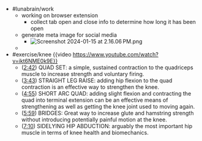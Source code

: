 - #lunabrain/work
	- working on browser extension
		- collect tab open and close info to determine how long it has been open
	- generate meta image for social media
		- ![Screenshot 2024-01-15 at 2.16.06 PM.png](../assets/Screenshot_2024-01-15_at_2.16.06 PM_1705356980296_0.png)
	-
- #exercise/knee {{video https://www.youtube.com/watch?v=ikt6NME0k9E}}
	- ([2:42](https://www.youtube.com/watch?v=ikt6NME0k9E&t=162s)) QUAD SET: a simple, sustained contraction to the quadriceps muscle to increase strength and voluntary firing.
	- ([3:43](https://www.youtube.com/watch?v=ikt6NME0k9E&t=223s)) STRAIGHT LEG RAISE: adding hip flexion to the quad contraction is an effective way to strengthen the knee.
	- ([4:55](https://www.youtube.com/watch?v=ikt6NME0k9E&t=295s)) SHORT ARC QUAD: adding slight flexion and contracting the quad into terminal extension can be an effective means of strengthening as well as getting the knee joint used to moving again.
	- ([5:59](https://www.youtube.com/watch?v=ikt6NME0k9E&t=359s)) BRIDGES: Great way to increase glute and hamstring strength without introducing potentially painful motion at the knee.
	- ([7:10](https://www.youtube.com/watch?v=ikt6NME0k9E&t=430s)) SIDELYING HIP ABDUCTION: arguably the most important hip muscle in terms of knee health and biomechanics.